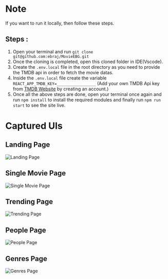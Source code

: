 # Note

If you want to run it locally, then follow these steps.

## Steps :

1. Open your terminal and run `git clone git@github.com:ebraj/MovieEBG.git`
2. Once the cloning is completed, open this cloned folder in IDE(Vscode).
3. Create the `.env.local` file in the root directory as you need to provide the TMDB api in order to fetch the movie datas.
4. Inside the `.env.local` file create the variable `REACT_APP_TMDB_KEY=_________________` (Add your own TMDB Api key from [TMDB Website](https://www.themoviedb.org/) by creating an account.)
5. Once all the above steps are done, open your terminal once again and run `npm install` to install the required modules and finally run `npm run start` to see the site live.

# Captured UIs

## Landing Page

![Landing Page](captures/Landingpage.png)

## Single Movie Page

![Single Movie Page](captures/Singlemoviepage.png)

## Trending Page

![Trending Page](captures/Trendingpage.png)


## People Page

![People Page](captures/Peoplepage.png)

## Genres Page

![Genres Page](captures/Genrespage.png)
